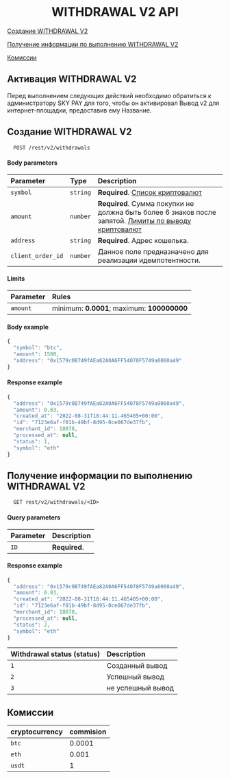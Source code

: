 <h1 align="center">WITHDRAWAL V2 API</h1>
 
[Создание WITHDRAWAL V2](#withdrawal)

[Получение информации по выполнению WITHDRAWAL V2](#withdrawalinfo)

[Комиссии](#commissions)

## Активация WITHDRAWAL V2

Перед выполнением следующих действий необходимо обратиться к администратору SKY PAY для того, чтобы он активировал Вывод v2 для интернет-площадки, предоставив ему Название.

<a name="withdrawal"></a>
## Создание WITHDRAWAL V2

```http
  POST /rest/v2/withdrawals 
```
#### Body parameters

| Parameter | Type     | Description                |
| :-------- | :------- | :------------------------- |
| `symbol` | `string` | **Required**. [Список криптовалют](CRYPTOCURRENCIES.md)
| `amount` | `number` | **Required**. Сумма покупки не должна быть более 6 знаков после запятой. [Лимиты по выводу криптовалют](WITHDRAWALLIMITS.md)
| `address` | `string` | **Required**. Адрес кошелька.
| `client_order_id` | `number` | Данное поле предназначено для реализации идемпотентности.

#### Limits

| Parameter | Rules     |
| :-------- | :-------  |
| `amount` | minimum: **0.0001**; maximum: **100000000**

#### Body example

```javascript
{
  "symbol": "btc",
  "amount": 1500,
  "address": "0x1579c0B749fAEa82A0A6FF54078F5749a8060a49"
}
```

#### Response example

```javascript
{
  "address": "0x1579c0B749fAEa82A0A6FF54078F5749a8060a49",
  "amount": 0.03,
  "created_at": "2022-08-31T18:44:11.465405+00:00",
  "id": "7123e6af-f01b-49bf-8d95-0ce067de37fb",
  "merchant_id": 18078,
  "processed_at": null,
  "status": 1,
  "symbol": "eth"
}
```
 <a name="withdrawalinfo"></a>
## Получение информации по выполнению WITHDRAWAL V2

```http
  GET rest/v2/withdrawals/<ID> 
```

#### Query parameters

| Parameter | Description                |
| :-------- | :------------------------- |
| `ID` | **Required**.

#### Response example

```javascript
{
  "address": "0x1579c0B749fAEa82A0A6FF54078F5749a8060a49",
  "amount": 0.03,
  "created_at": "2022-08-31T18:44:11.465405+00:00",
  "id": "7123e6af-f01b-49bf-8d95-0ce067de37fb",
  "merchant_id": 18078,
  "processed_at": null,
  "status": 2,
  "symbol": "eth"
}
```

| Withdrawal status (status) | Description                |
| :-------- |  :------------------------- |
| `1` | Cозданный вывод |
| `2` | Успешный вывод  |
| `3` | не успешный вывод |

 <a name="commissions"></a>
## Комиссии

| cryptocurrency | commision                |
| :-------- |  :------------------------- |
| `btc` | 0.0001 |
| `eth` | 0.001  |
| `usdt` | 1 |

